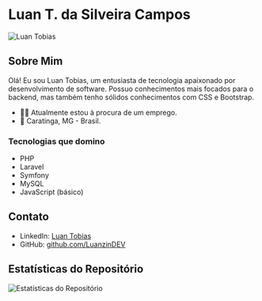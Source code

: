 # Luan T. da Silveira Campos

![Luan Tobias](https://avatars.githubusercontent.com/u/146026158?s=400&u=a87acab93d9b502edbc08ad7a07efacebc1046d5&v=4)

## Sobre Mim

Olá! Eu sou Luan Tobias, um entusiasta de tecnologia apaixonado por desenvolvimento de software. Possuo conhecimentos mais focados para o backend, mas também tenho sólidos conhecimentos com CSS e Bootstrap.

- 👨‍💻 Atualmente estou à procura de um emprego.
- 📍 Caratinga, MG - Brasil.

### Tecnologias que domino

- PHP
- Laravel
- Symfony
- MySQL
- JavaScript (básico)

## Contato

- LinkedIn: [Luan Tobias](https://www.linkedin.com/in/tauangabriel/)
- GitHub: [github.com/LuanzinDEV](https://github.com/LuanzinDEV)

## Estatísticas do Repositório

![Estatísticas do Repositório](https://github-readme-stats.vercel.app/api/top-langs/?username=LuanzinDEV&layout=compact)
